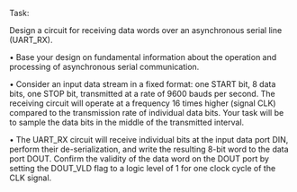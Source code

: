 Task:

Design a circuit for receiving data words over an asynchronous serial line (UART_RX).

• Base your design on fundamental information about the operation and processing of asynchronous serial communication.

• Consider an input data stream in a fixed format: one START bit, 8 data bits, one STOP bit, transmitted at a rate of 9600 bauds per second. The receiving circuit will operate at a frequency 16 times higher (signal CLK) compared to the transmission rate of individual data bits. Your task will be to sample the data bits in the middle of the transmitted interval.

• The UART_RX circuit will receive individual bits at the input data port DIN, perform their de-serialization, and write the resulting 8-bit word to the data port DOUT. Confirm the validity of the data word on the DOUT port by setting the DOUT_VLD flag to a logic level of 1 for one clock cycle of the CLK signal.
